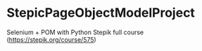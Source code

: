 # StepicPageObjectModelProject
Selenium + POM with Python Stepik full course (https://stepik.org/course/575)
